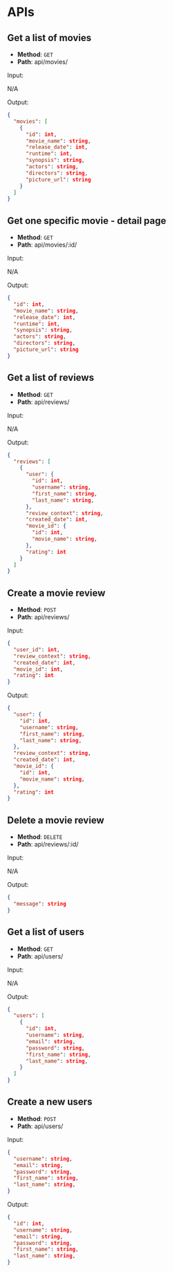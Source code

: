 <!-- documentation for the APIs that you think you'll need to make the project work  -->
# APIs

## Get a list of movies
* **Method**: `GET`
* **Path**: api/movies/

Input:

N/A

Output:

```json
{ 
  "movies": [
    {
      "id": int,
      "movie_name": string,
      "release_date": int,
      "runtime": int,
      "synopsis": string,
      "actors": string,
      "directors": string,
      "picture_url": string
    }
  ]
}
```

## Get one specific movie - detail page
* **Method**: `GET`
* **Path**: api/movies/:id/

Input:

N/A

Output:

```json
{
  "id": int,
  "movie_name": string,
  "release_date": int,
  "runtime": int,
  "synopsis": string,
  "actors": string,
  "directors": string,
  "picture_url": string
}
```


## Get a list of reviews
* **Method**: `GET`
* **Path**: api/reviews/

Input:

N/A

Output:

```json
{ 
  "reviews": [
    {
      "user": {
        "id": int,
        "username": string,
        "first_name": string,
        "last_name": string,
      },
      "review_context": string,
      "created_date": int,
      "movie_id": {
        "id": int,
        "movie_name": string,
      },
      "rating": int
    }
  ]
}

```

## Create a movie review
* **Method**: `POST`
* **Path**: api/reviews/

Input:

```json
{
  "user_id": int,
  "review_context": string,
  "created_date": int,
  "movie_id": int,
  "rating": int
}
```

Output:

```json
{
  "user": {
    "id": int,
    "username": string,
    "first_name": string,
    "last_name": string,
  },
  "review_context": string,
  "created_date": int,
  "movie_id": {
    "id": int,
    "movie_name": string,
  },
  "rating": int
}
```

## Delete a movie review
* **Method**: `DELETE`
* **Path**: api/reviews/:id/

Input:

N/A

Output:

```json
{
  "message": string
}
```

## Get a list of users 
* **Method**: `GET`
* **Path**: api/users/

Input:

N/A

Output:

```json
{ 
  "users": [
    {
      "id": int,
      "username": string,
      "email": string,
      "password": string,
      "first_name": string,
      "last_name": string,
    }
  ]
}
```

## Create a new users 
* **Method**: `POST`
* **Path**: api/users/

Input:

```json
{
  "username": string,
  "email": string,
  "password": string,
  "first_name": string,
  "last_name": string,
}
```

Output:

```json
{
  "id": int,
  "username": string,
  "email": string,
  "password": string,
  "first_name": string,
  "last_name": string,
}